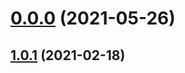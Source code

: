 # [0.0.0](https://github.com/AlexRogalskiy/spark-patterns/compare/v1.0.1...v0.0.0) (2021-05-26)



## [1.0.1](https://github.com/AlexRogalskiy/spark-patterns/compare/1.0.1...v1.0.1) (2021-02-18)



